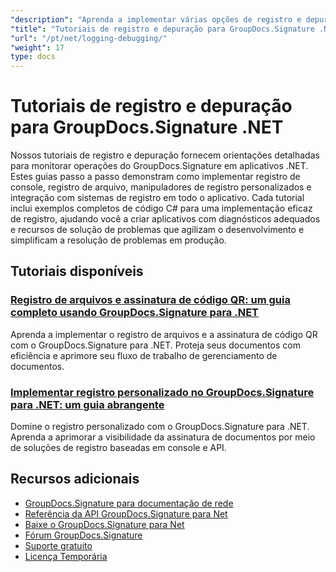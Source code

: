 ```yaml
---
"description": "Aprenda a implementar várias opções de registro e depurar operações GroupDocs.Signature com estes tutoriais .NET."
"title": "Tutoriais de registro e depuração para GroupDocs.Signature .NET"
"url": "/pt/net/logging-debugging/"
"weight": 17
type: docs
---
```

# Tutoriais de registro e depuração para GroupDocs.Signature .NET

Nossos tutoriais de registro e depuração fornecem orientações detalhadas para monitorar operações do GroupDocs.Signature em aplicativos .NET. Estes guias passo a passo demonstram como implementar registro de console, registro de arquivo, manipuladores de registro personalizados e integração com sistemas de registro em todo o aplicativo. Cada tutorial inclui exemplos completos de código C# para uma implementação eficaz de registro, ajudando você a criar aplicativos com diagnósticos adequados e recursos de solução de problemas que agilizam o desenvolvimento e simplificam a resolução de problemas em produção.

## Tutoriais disponíveis

### [Registro de arquivos e assinatura de código QR: um guia completo usando GroupDocs.Signature para .NET](./groupdocs-signature-net-file-logging-qr-code-signing/)
Aprenda a implementar o registro de arquivos e a assinatura de código QR com o GroupDocs.Signature para .NET. Proteja seus documentos com eficiência e aprimore seu fluxo de trabalho de gerenciamento de documentos.

### [Implementar registro personalizado no GroupDocs.Signature para .NET: um guia abrangente](./implement-custom-logging-groupdocs-signature-net/)
Domine o registro personalizado com o GroupDocs.Signature para .NET. Aprenda a aprimorar a visibilidade da assinatura de documentos por meio de soluções de registro baseadas em console e API.

## Recursos adicionais

- [GroupDocs.Signature para documentação de rede](https://docs.groupdocs.com/signature/net/)
- [Referência da API GroupDocs.Signature para Net](https://reference.groupdocs.com/signature/net/)
- [Baixe o GroupDocs.Signature para Net](https://releases.groupdocs.com/signature/net/)
- [Fórum GroupDocs.Signature](https://forum.groupdocs.com/c/signature)
- [Suporte gratuito](https://forum.groupdocs.com/)
- [Licença Temporária](https://purchase.groupdocs.com/temporary-license/)